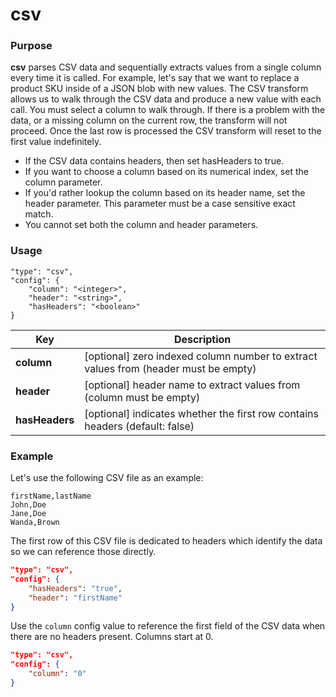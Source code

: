 # csv

### Purpose

**csv** parses CSV data and sequentially extracts values from a single column every time it is called. For example, let's say that we want to replace a product SKU inside of a JSON blob with new values. The CSV transform allows us to walk through the CSV data and produce a new value with each call. You must select a column to walk through. If there is a problem with the data, or a missing column on the current row, the transform will not proceed. Once the last row is processed the CSV transform will reset to the first value indefinitely.

- If the CSV data contains headers, then set hasHeaders to true.
- If you want to choose a column based on its numerical index, set the column parameter.
- If you'd rather lookup the column based on its header name, set the header parameter. This parameter must be a case sensitive exact match.
- You cannot set both the column and header parameters.

### Usage

```
"type": "csv",
"config": {
    "column": "<integer>",
    "header": "<string>",
    "hasHeaders": "<boolean>"
}
```

| Key                | Description                                                                       |
| ------------------ | --------------------------------------------------------------------------------- |
| **column**         | [optional] zero indexed column number to extract values from (header must be empty)
| **header**         | [optional] header name to extract values from (column must be empty)
| **hasHeaders**     | [optional] indicates whether the first row contains headers (default: false)

### Example

Let's use the following CSV file as an example:

```csv
firstName,lastName
John,Doe
Jane,Doe
Wanda,Brown
```

The first row of this CSV file is dedicated to headers which identify the data so we can reference those directly.

```json
"type": "csv",
"config": {
    "hasHeaders": "true",
    "header": "firstName"
}
```

Use the `column` config value to reference the first field of the CSV data when there are no headers present.  Columns start at 0.

```json
"type": "csv",
"config": {
    "column": "0"
}
```

